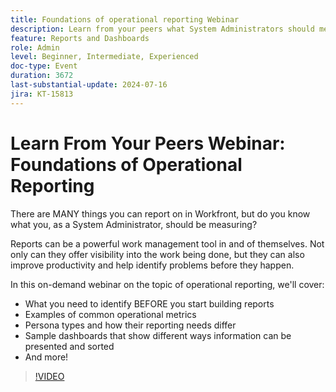 ```yaml
---
title: Foundations of operational reporting Webinar
description: Learn from your peers what System Administrators should measure in Workfront. Discover key metrics, reporting needs, and sample dashboards in our on-demand webinar.
feature: Reports and Dashboards
role: Admin
level: Beginner, Intermediate, Experienced
doc-type: Event
duration: 3672
last-substantial-update: 2024-07-16
jira: KT-15813
---
```


# Learn From Your Peers Webinar: Foundations of Operational Reporting

There are MANY things you can report on in Workfront, but do you know what you, as a System Administrator, should be measuring?   

Reports can be a powerful work management tool in and of themselves. Not only can they offer visibility into the work being done, but they can also improve productivity and help identify problems before they happen. 

In this on-demand webinar on the topic of operational reporting, we'll cover:

* What you need to identify BEFORE you start building reports
* Examples of common operational metrics
* Persona types and how their reporting needs differ
* Sample dashboards that show different ways information can be presented and sorted
* And more!

>[!VIDEO](https://video.tv.adobe.com/v/3431007/?learn=on)
